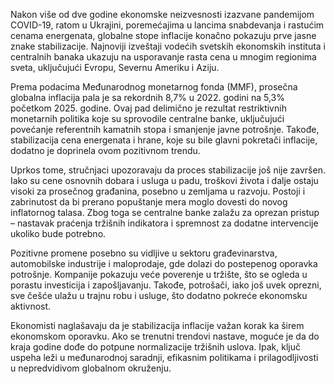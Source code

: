 Nakon više od dve godine ekonomske neizvesnosti izazvane pandemijom COVID-19, ratom u Ukrajini, poremećajima u lancima snabdevanja i rastućim cenama energenata, globalne stope inflacije konačno pokazuju prve jasne znake stabilizacije. Najnoviji izveštaji vodećih svetskih ekonomskih instituta i centralnih banaka ukazuju na usporavanje rasta cena u mnogim regionima sveta, uključujući Evropu, Severnu Ameriku i Aziju.

Prema podacima Međunarodnog monetarnog fonda (MMF), prosečna globalna inflacija pala je sa rekordnih 8,7% u 2022. godini na 5,3% početkom 2025. godine. Ovaj pad delimično je rezultat restriktivnih monetarnih politika koje su sprovodile centralne banke, uključujući povećanje referentnih kamatnih stopa i smanjenje javne potrošnje. Takođe, stabilizacija cena energenata i hrane, koje su bile glavni pokretači inflacije, dodatno je doprinela ovom pozitivnom trendu.

Uprkos tome, stručnjaci upozoravaju da proces stabilizacije još nije završen. Iako su cene osnovnih dobara i usluga u padu, troškovi života i dalje ostaju visoki za prosečnog građanina, posebno u zemljama u razvoju. Postoji i zabrinutost da bi prerano popuštanje mera moglo dovesti do novog inflatornog talasa. Zbog toga se centralne banke zalažu za oprezan pristup – nastavak praćenja tržišnih indikatora i spremnost za dodatne intervencije ukoliko bude potrebno.

Pozitivne promene posebno su vidljive u sektoru građevinarstva, automobilske industrije i maloprodaje, gde dolazi do postepenog oporavka potrošnje. Kompanije pokazuju veće poverenje u tržište, što se ogleda u porastu investicija i zapošljavanju. Takođe, potrošači, iako još uvek oprezni, sve češće ulažu u trajnu robu i usluge, što dodatno pokreće ekonomsku aktivnost.

Ekonomisti naglašavaju da je stabilizacija inflacije važan korak ka širem ekonomskom oporavku. Ako se trenutni trendovi nastave, moguće je da do kraja godine dođe do potpune normalizacije tržišnih uslova. Ipak, ključ uspeha leži u međunarodnoj saradnji, efikasnim politikama i prilagodljivosti u nepredvidivom globalnom okruženju.